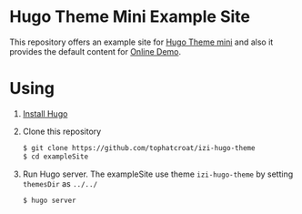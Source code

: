 # Hugo Theme Mini Example Site

This repository offers an example site for [Hugo Theme mini](https://github.com/nodejh/hugo-theme-mini) and also it provides the default content for [Online Demo](http://nodejh.github.io/hugo-theme-mini).

# Using

1. [Install Hugo](https://gohugo.io/overview/installing/)
2. Clone this repository

    ```bash
    $ git clone https://github.com/tophatcroat/izi-hugo-theme
    $ cd exampleSite
    ```
3. Run Hugo server. The exampleSite use theme `izi-hugo-theme` by setting `themesDir` as `../../`

    ```bash
    $ hugo server
    ```
